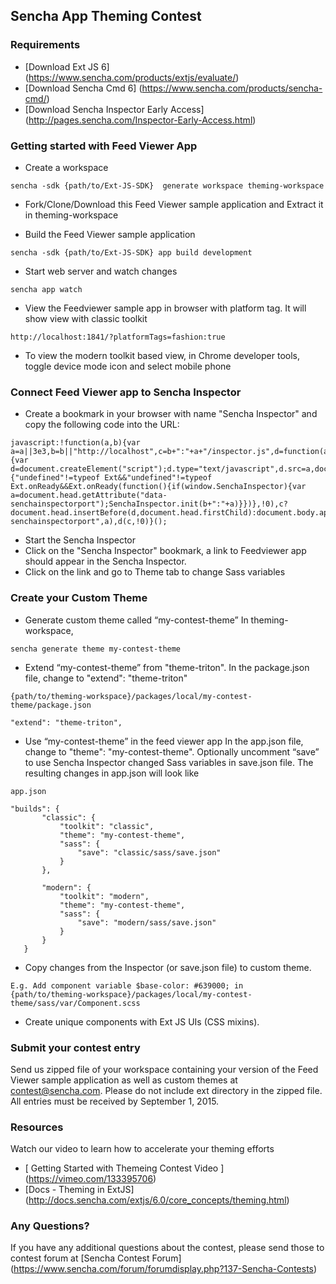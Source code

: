 ## Sencha App Theming Contest

### Requirements
* [Download Ext JS 6] (https://www.sencha.com/products/extjs/evaluate/)
* [Download Sencha Cmd 6] (https://www.sencha.com/products/sencha-cmd/)
* [Download Sencha Inspector Early Access] (http://pages.sencha.com/Inspector-Early-Access.html)



### Getting started with Feed Viewer App

* Create a workspace
```
sencha -sdk {path/to/Ext-JS-SDK}  generate workspace theming-workspace
```
* Fork/Clone/Download this Feed Viewer sample application and Extract it in theming-workspace

* Build the Feed Viewer sample application
```
sencha -sdk {path/to/Ext-JS-SDK} app build development
```

* Start web server and watch changes
```
sencha app watch
```

* View the Feedviewer sample app in browser with platform tag. It will show view with classic toolkit
```
http://localhost:1841/?platformTags=fashion:true
```

* To view the modern toolkit based view, in Chrome developer tools, toggle device mode icon and select mobile phone


### Connect Feed Viewer app to Sencha Inspector

* Create a bookmark in your browser with name "Sencha Inspector" and copy the following code into the URL:
```
javascript:!function(a,b){var a=a||3e3,b=b||"http://localhost",c=b+":"+a+"/inspector.js",d=function(a,c){var d=document.createElement("script");d.type="text/javascript",d.src=a,document.addEventListener("load",function(){"undefined"!=typeof Ext&&"undefined"!=typeof Ext.onReady&&Ext.onReady(function(){if(window.SenchaInspector){var a=document.head.getAttribute("data-senchainspectorport");SenchaInspector.init(b+":"+a)}})},!0),c?document.head.insertBefore(d,document.head.firstChild):document.body.appendChild(d)};document.head.setAttribute("data-senchainspectorport",a),d(c,!0)}();
```

* Start the Sencha Inspector 
* Click on the "Sencha Inspector" bookmark, a link to Feedviewer app should appear in the Sencha Inspector. 
* Click on the link and go to Theme tab to change Sass variables

### Create your Custom Theme

* Generate custom theme called “my-contest-theme”
In theming-workspace,
```
sencha generate theme my-contest-theme
```

* Extend “my-contest-theme” from "theme-triton". In the package.json file, change to "extend": "theme-triton"
```
{path/to/theming-workspace}/packages/local/my-contest-theme/package.json

"extend": "theme-triton",
```
* Use “my-contest-theme” in the feed viewer app
In the app.json file, change to "theme": "my-contest-theme". Optionally uncomment “save” to use Sencha Inspector changed Sass variables in save.json file. The resulting changes in app.json will look like
```
app.json

"builds": {
       "classic": {
           "toolkit": "classic",
           "theme": "my-contest-theme",
           "sass": {
               "save": "classic/sass/save.json"
           }
       },

       "modern": {
           "toolkit": "modern",
           "theme": "my-contest-theme",
           "sass": {
               "save": "modern/sass/save.json"
           }
       }
   }
```
* Copy changes from the Inspector (or save.json file) to custom theme. 
```
E.g. Add component variable $base-color: #639000; in
{path/to/theming-workspace}/packages/local/my-contest-theme/sass/var/Component.scss
```
* Create unique components with Ext JS UIs (CSS mixins).

### Submit your contest entry
Send us zipped file of your workspace containing your version of the Feed Viewer sample application as well as custom themes at contest@sencha.com. Please do not include ext directory in the zipped file.  All entries must be received by September 1, 2015.


### Resources
Watch our video to learn how to accelerate your theming efforts
* [ Getting Started with Themeing Contest Video ] (https://vimeo.com/133395706)
* [Docs - Theming in ExtJS] (http://docs.sencha.com/extjs/6.0/core_concepts/theming.html)

### Any Questions?
If you have any additional questions about the contest, please send those to contest forum at  [Sencha Contest Forum] (https://www.sencha.com/forum/forumdisplay.php?137-Sencha-Contests) 
